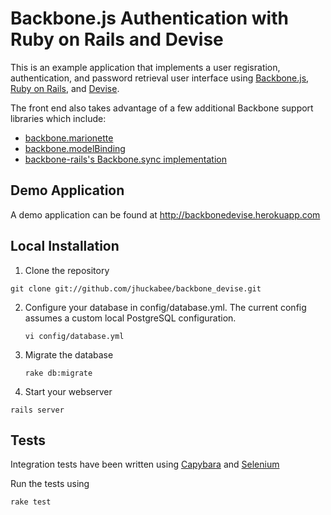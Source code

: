 Backbone.js Authentication with Ruby on Rails and Devise
========================================================

This is an example application that implements a user regisration, authentication, and password retrieval
user interface using [Backbone.js](http://documentcloud.github.com/backbone/), [Ruby on Rails](http://rubyonrails.org/), and [Devise](https://github.com/plataformatec/devise).

The front end also takes advantage of a few additional Backbone support libraries which include:

* [backbone.marionette](https://github.com/derickbailey/backbone.marionette)
* [backbone.modelBinding](https://github.com/derickbailey/backbone.modelbinding)
* [backbone-rails's Backbone.sync implementation](https://github.com/codebrew/backbone-rails)

Demo Application
----------------

A demo application can be found at http://backbonedevise.herokuapp.com

Local Installation
------------------

1. Clone the repository

  `git clone git://github.com/jhuckabee/backbone_devise.git`

2. Configure your database in config/database.yml. The current config assumes a custom local PostgreSQL configuration.

   `vi config/database.yml`

3. Migrate the database

   `rake db:migrate`

4. Start your webserver

  `rails server`

Tests
-----

Integration tests have been written using [Capybara](https://github.com/jnicklas/capybara) and [Selenium](http://seleniumhq.org/)

Run the tests using

  `rake test`
